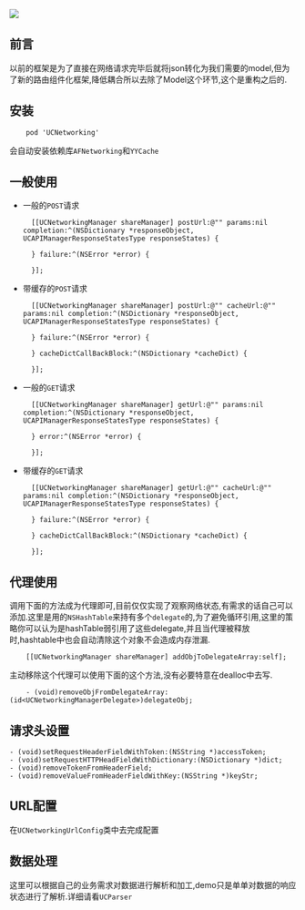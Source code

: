 
![](https://github.com/RPGLiker/UCNetworking/blob/master/Resource/%E3%83%A6%E3%83%8B%E3%82%B3%E3%83%BC%E3%83%B3%E3%82%AC%E3%83%B3%E3%83%80%E3%83%A0.jpeg)

## 前言

以前的框架是为了直接在网络请求完毕后就将json转化为我们需要的model,但为了新的路由组件化框架,降低耦合所以去除了Model这个环节,这个是重构之后的.

## 安装

		pod 'UCNetworking'
		
会自动安装依赖库`AFNetworking`和`YYCache`

## 一般使用

- 一般的`POST`请求

   	    [[UCNetworkingManager shareManager] postUrl:@"" params:nil completion:^(NSDictionary *responseObject, UCAPIManagerResponseStatesType responseStates) {
            
        } failure:^(NSError *error) {
            
        }];
        
- 带缓存的`POST`请求

        [[UCNetworkingManager shareManager] postUrl:@"" cacheUrl:@"" params:nil completion:^(NSDictionary *responseObject, UCAPIManagerResponseStatesType responseStates) {

        } failure:^(NSError *error) {

        } cacheDictCallBackBlock:^(NSDictionary *cacheDict) {

        }];
        
- 一般的`GET`请求

    	[[UCNetworkingManager shareManager] getUrl:@"" params:nil completion:^(NSDictionary *responseObject, UCAPIManagerResponseStatesType responseStates) {
            
        } error:^(NSError *error) {
            
        }];
        
        
- 带缓存的`GET`请求
 
    	[[UCNetworkingManager shareManager] getUrl:@"" cacheUrl:@"" params:nil completion:^(NSDictionary *responseObject, UCAPIManagerResponseStatesType responseStates) {
    	
        } failure:^(NSError *error) {
        
        } cacheDictCallBackBlock:^(NSDictionary *cacheDict) {
        
        }];
        
## 代理使用

调用下面的方法成为代理即可,目前仅仅实现了观察网络状态,有需求的话自己可以添加.这里是用的`NSHashTable`来持有多个`delegate`的,为了避免循环引用,这里的策略你可以认为是hashTable弱引用了这些delegate,并且当代理被释放时,hashtable中也会自动清除这个对象不会造成内存泄漏.

  		[[UCNetworkingManager shareManager] addObjToDelegateArray:self];
  		
主动移除这个代理可以使用下面的这个方法,没有必要特意在dealloc中去写.

		- (void)removeObjFromDelegateArray:(id<UCNetworkingManagerDelegate>)delegateObj;

## 请求头设置

	- (void)setRequestHeaderFieldWithToken:(NSString *)accessToken;
    - (void)setRequestHTTPHeadFieldWithDictionary:(NSDictionary *)dict;
    - (void)removeTokenFromHeaderField;
    - (void)removeValueFromHeaderFieldWithKey:(NSString *)keyStr;

## URL配置

在`UCNetworkingUrlConfig`类中去完成配置

## 数据处理

这里可以根据自己的业务需求对数据进行解析和加工,demo只是单单对数据的响应状态进行了解析.详细请看`UCParser`
